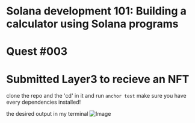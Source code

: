 # Solana development 101: Building a calculator using Solana programs
# Quest #003

# Submitted Layer3 to recieve an NFT

clone the repo and the 'cd' in it and run `anchor test`
make sure you have every dependencies installed!

the desired output in my terminal 
![Image](https://gateway.pinata.cloud/ipfs/QmaDcTk2tTMrYhJyNgdCckHEZmqRTncAtX5soCsdVHAzTM)

